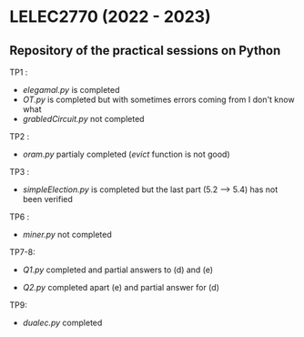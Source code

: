 # LELEC2770 (2022 - 2023)
## Repository of the practical sessions on Python
TP1 :  

* _elegamal.py_ is completed
* _OT.py_ is completed but with sometimes errors coming from I don't know what
* _grabledCircuit.py_ not completed

TP2 : 

* _oram.py_ partialy completed (*evict* function is not good)

TP3 : 

* _simpleElection.py_ is completed but the last part (5.2 --> 5.4) has not been verified

TP6 : 

* _miner.py_ not completed 

TP7-8:

* _Q1.py_ completed and partial answers to (d) and (e)

* _Q2.py_ completed apart (e) and partial answer for (d)

TP9: 

* _dualec.py_ completed 